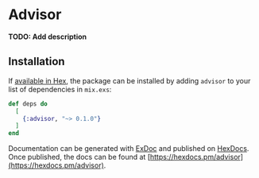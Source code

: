 # Advisor

**TODO: Add description**

## Installation

If [available in Hex](https://hex.pm/docs/publish), the package can be installed
by adding `advisor` to your list of dependencies in `mix.exs`:

```elixir
def deps do
  [
    {:advisor, "~> 0.1.0"}
  ]
end
```

Documentation can be generated with [ExDoc](https://github.com/elixir-lang/ex_doc)
and published on [HexDocs](https://hexdocs.pm). Once published, the docs can
be found at [https://hexdocs.pm/advisor](https://hexdocs.pm/advisor).

